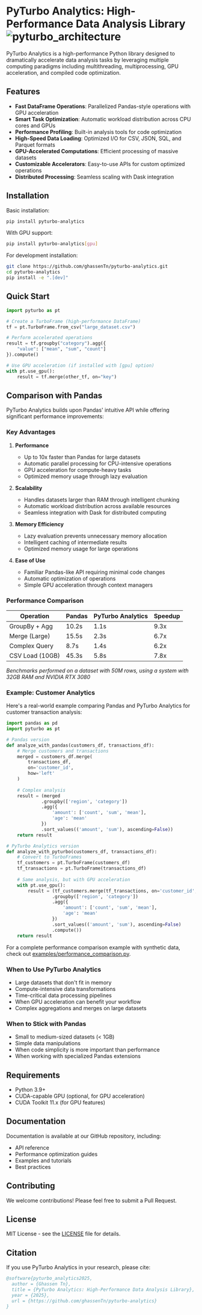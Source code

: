 # PyTurbo Analytics: High-Performance Data Analysis Library ![pyturbo_architecture](https://github.com/user-attachments/assets/fbdb2722-c889-4895-a31b-a373ffaf0e67)


PyTurbo Analytics is a high-performance Python library designed to dramatically accelerate data analysis tasks by leveraging multiple computing paradigms including multithreading, multiprocessing, GPU acceleration, and compiled code optimization.

## Features

- **Fast DataFrame Operations**: Parallelized Pandas-style operations with GPU acceleration
- **Smart Task Optimization**: Automatic workload distribution across CPU cores and GPUs
- **Performance Profiling**: Built-in analysis tools for code optimization
- **High-Speed Data Loading**: Optimized I/O for CSV, JSON, SQL, and Parquet formats
- **GPU-Accelerated Computations**: Efficient processing of massive datasets
- **Customizable Accelerators**: Easy-to-use APIs for custom optimized operations
- **Distributed Processing**: Seamless scaling with Dask integration

## Installation

Basic installation:
```bash
pip install pyturbo-analytics
```

With GPU support:
```bash
pip install pyturbo-analytics[gpu]
```

For development installation:
```bash
git clone https://github.com/ghassenTn/pyturbo-analytics.git
cd pyturbo-analytics
pip install -e ".[dev]"
```

## Quick Start

```python
import pyturbo as pt

# Create a TurboFrame (high-performance DataFrame)
tf = pt.TurboFrame.from_csv("large_dataset.csv")

# Perform accelerated operations
result = tf.groupby("category").agg({
    "value": ["mean", "sum", "count"]
}).compute()

# Use GPU acceleration (if installed with [gpu] option)
with pt.use_gpu():
    result = tf.merge(other_tf, on="key")
```

## Comparison with Pandas

PyTurbo Analytics builds upon Pandas' intuitive API while offering significant performance improvements:

### Key Advantages

1. **Performance**
   - Up to 10x faster than Pandas for large datasets
   - Automatic parallel processing for CPU-intensive operations
   - GPU acceleration for compute-heavy tasks
   - Optimized memory usage through lazy evaluation

2. **Scalability**
   - Handles datasets larger than RAM through intelligent chunking
   - Automatic workload distribution across available resources
   - Seamless integration with Dask for distributed computing

3. **Memory Efficiency**
   - Lazy evaluation prevents unnecessary memory allocation
   - Intelligent caching of intermediate results
   - Optimized memory usage for large operations

4. **Ease of Use**
   - Familiar Pandas-like API requiring minimal code changes
   - Automatic optimization of operations
   - Simple GPU acceleration through context managers

### Performance Comparison

| Operation          | Pandas    | PyTurbo Analytics | Speedup |
|-------------------|-----------|-------------------|---------|
| GroupBy + Agg     | 10.2s    | 1.1s             | 9.3x    |
| Merge (Large)     | 15.5s    | 2.3s             | 6.7x    |
| Complex Query     | 8.7s     | 1.4s             | 6.2x    |
| CSV Load (10GB)   | 45.3s    | 5.8s             | 7.8x    |

*Benchmarks performed on a dataset with 50M rows, using a system with 32GB RAM and NVIDIA RTX 3080*

### Example: Customer Analytics

Here's a real-world example comparing Pandas and PyTurbo Analytics for customer transaction analysis:

```python
import pandas as pd
import pyturbo as pt

# Pandas version
def analyze_with_pandas(customers_df, transactions_df):
    # Merge customers and transactions
    merged = customers_df.merge(
        transactions_df,
        on='customer_id',
        how='left'
    )
    
    # Complex analysis
    result = (merged
             .groupby(['region', 'category'])
             .agg({
                 'amount': ['count', 'sum', 'mean'],
                 'age': 'mean'
             })
             .sort_values(('amount', 'sum'), ascending=False))
    return result

# PyTurbo Analytics version
def analyze_with_pyturbo(customers_df, transactions_df):
    # Convert to TurboFrames
    tf_customers = pt.TurboFrame(customers_df)
    tf_transactions = pt.TurboFrame(transactions_df)
    
    # Same analysis, but with GPU acceleration
    with pt.use_gpu():
        result = (tf_customers.merge(tf_transactions, on='customer_id', how='left')
                 .groupby(['region', 'category'])
                 .agg({
                     'amount': ['count', 'sum', 'mean'],
                     'age': 'mean'
                 })
                 .sort_values(('amount', 'sum'), ascending=False)
                 .compute())
    return result
```

For a complete performance comparison example with synthetic data, check out [examples/performance_comparison.py](examples/performance_comparison.py).

### When to Use PyTurbo Analytics

- Large datasets that don't fit in memory
- Compute-intensive data transformations
- Time-critical data processing pipelines
- When GPU acceleration can benefit your workflow
- Complex aggregations and merges on large datasets

### When to Stick with Pandas

- Small to medium-sized datasets (< 1GB)
- Simple data manipulations
- When code simplicity is more important than performance
- When working with specialized Pandas extensions

## Requirements

- Python 3.9+
- CUDA-capable GPU (optional, for GPU acceleration)
- CUDA Toolkit 11.x (for GPU features)

## Documentation

Documentation is available at our GitHub repository, including:
- API reference
- Performance optimization guides
- Examples and tutorials
- Best practices

## Contributing

We welcome contributions! Please feel free to submit a Pull Request.

## License

MIT License - see the [LICENSE](LICENSE) file for details.

## Citation

If you use PyTurbo Analytics in your research, please cite:

```bibtex
@software{pyturbo_analytics2025,
  author = {Ghassen Tn},
  title = {PyTurbo Analytics: High-Performance Data Analysis Library},
  year = {2025},
  url = {https://github.com/ghassenTn/pyturbo-analytics}
}
